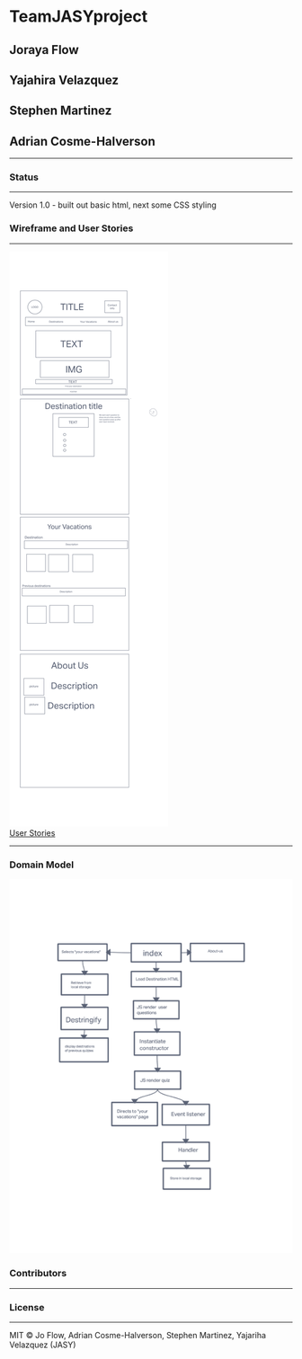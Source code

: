 # TeamJASYproject 

## Joraya Flow  

## Yajahira Velazquez  
## Stephen Martinez  
## Adrian Cosme-Halverson  
***
### **Status**

***
Version 1.0 - built out basic html, next some CSS styling
### Wireframe and User Stories
***
![WireFrame](./img/Wireframe.png)  
[User Stories](https://github.com/orgs/TeamJasy/projects/1/views/1?layout=board)  
***
### Domain Model
![DomainModel](./img/Domain%20Modeling.png)



### **Contributors**
***

### License
***

MIT © Jo Flow, Adrian Cosme-Halverson, Stephen Martinez, Yajariha Velazquez (JASY)